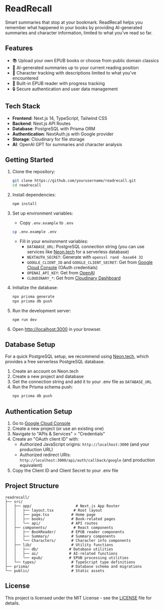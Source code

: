 # ReadRecall

Smart summaries that stop at your bookmark. ReadRecall helps you remember what happened in your books by providing AI-generated summaries and character information, limited to what you've read so far.

## Features

- 📚 Upload your own EPUB books or choose from public domain classics
- 🤖 AI-generated summaries up to your current reading position
- 👥 Character tracking with descriptions limited to what you've encountered
- 📖 Built-in EPUB reader with progress tracking
- 🔒 Secure authentication and user data management

## Tech Stack

- **Frontend**: Next.js 14, TypeScript, Tailwind CSS
- **Backend**: Next.js API Routes
- **Database**: PostgreSQL with Prisma ORM
- **Authentication**: NextAuth.js with Google provider
- **Storage**: Cloudinary for file storage
- **AI**: OpenAI GPT for summaries and character analysis

## Getting Started

1. Clone the repository:
   ```bash
   git clone https://github.com/yourusername/readrecall.git
   cd readrecall
   ```

2. Install dependencies:
   ```bash
   npm install
   ```

3. Set up environment variables:
   - Copy `.env.example` to `.env`
   ```bash
   cp .env.example .env
   ```
   - Fill in your environment variables:
     - `DATABASE_URL`: PostgreSQL connection string (you can use services like [Neon.tech](https://neon.tech/) for a serverless database)
     - `NEXTAUTH_SECRET`: Generate with `openssl rand -base64 32`
     - `GOOGLE_CLIENT_ID` and `GOOGLE_CLIENT_SECRET`: Get from [Google Cloud Console](https://console.cloud.google.com/) (OAuth credentials)
     - `OPENAI_API_KEY`: Get from [OpenAI](https://platform.openai.com/api-keys)
     - `CLOUDINARY_*`: Get from [Cloudinary Dashboard](https://cloudinary.com/console/)

4. Initialize the database:
   ```bash
   npx prisma generate
   npx prisma db push
   ```

5. Run the development server:
   ```bash
   npm run dev
   ```

6. Open [http://localhost:3000](http://localhost:3000) in your browser.

## Database Setup

For a quick PostgreSQL setup, we recommend using [Neon.tech](https://neon.tech/), which provides a free serverless PostgreSQL database.

1. Create an account on Neon.tech
2. Create a new project and database
3. Get the connection string and add it to your .env file as `DATABASE_URL`
4. Run the Prisma schema push:
   ```bash
   npx prisma db push
   ```

## Authentication Setup

1. Go to [Google Cloud Console](https://console.cloud.google.com/)
2. Create a new project (or use an existing one)
3. Navigate to "APIs & Services" > "Credentials"
4. Create an "OAuth client ID" with:
   - Authorized JavaScript origins: `http://localhost:3000` (and your production URL)
   - Authorized redirect URIs: `http://localhost:3000/api/auth/callback/google` (and production equivalent)
5. Copy the Client ID and Client Secret to your .env file

## Project Structure

```
readrecall/
├── src/
│   ├── app/                    # Next.js App Router
│   │   ├── layout.tsx         # Root layout
│   │   ├── page.tsx          # Home page
│   │   ├── books/            # Book-related pages
│   │   └── api/              # API routes
│   ├── components/            # React components
│   │   ├── BookReader/       # EPUB reader components
│   │   ├── Summary/          # Summary components
│   │   └── Characters/       # Character info components
│   ├── lib/                  # Utility functions
│   │   ├── db/              # Database utilities
│   │   ├── ai/              # AI-related functions
│   │   └── epub/            # EPUB processing utilities
│   └── types/                # TypeScript type definitions
├── prisma/                   # Database schema and migrations
└── public/                   # Static assets
```

## License

This project is licensed under the MIT License - see the [LICENSE](LICENSE) file for details.

